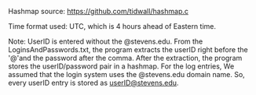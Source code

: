 Hashmap source: https://github.com/tidwall/hashmap.c

Time format used: UTC, which is 4 hours ahead of Eastern time.

Note:
UserID is entered without the @stevens.edu.
From the LoginsAndPasswords.txt, the program extracts the userID right before the '@'and the password after the comma. After the extraction, the program stores the userID/password pair in a hashmap.
For the log entries, We assumed that the login system uses the @stevens.edu domain name. So, every userID entry is stored as userID@stevens.edu.
